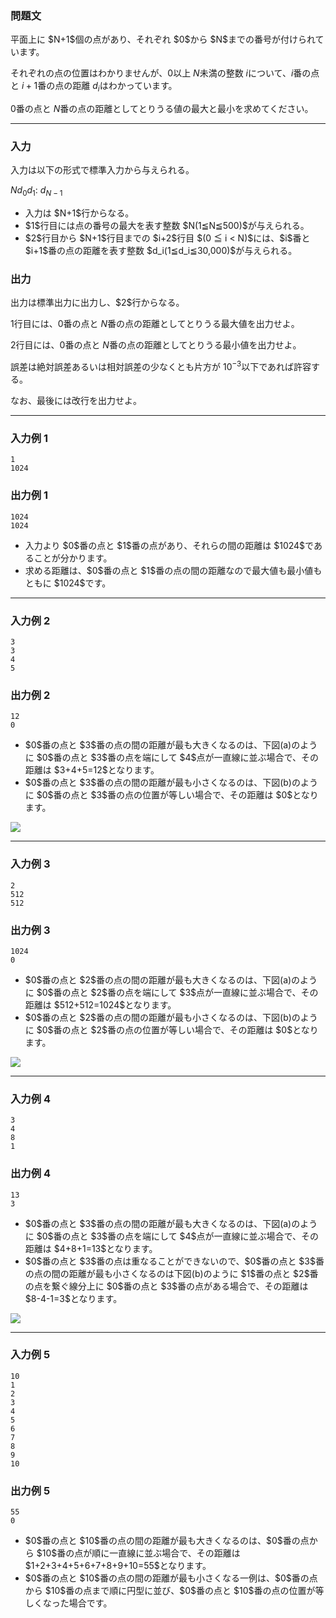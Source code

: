 
<div>

<div>

### **問題文**

<section>
平面上に $N+1$個の点があり、それぞれ $0$から $N$までの番号が付けられています。

それぞれの点の位置はわかりませんが、$0$以上 $N$未満の整数 $i$について、$i$番の点と $i+1$番の点の距離 $d_i$はわかっています。

$0$番の点と $N$番の点の距離としてとりうる値の最大と最小を求めてください。

</section>

</div>

---

<div>

<div>

### **入力**

<section>
入力は以下の形式で標準入力から与えられる。

<div>

$N$$d_{0}$$d_{1}$:
$d_{N-1}$
</div>

<ul>

<li>
入力は $N+1$行からなる。
</li>

<li>
$1$行目には点の番号の最大を表す整数 $N(1≦N≦500)$が与えられる。
</li>

<li>
$2$行目から $N+1$行目までの $i+2$行目 $(0 ≦ i < N)$には、$i$番と $i+1$番の点の距離を表す整数 $d_i(1≦d_i≦30,000)$が与えられる。
</li>

</ul>

</section>

</div>

<div>

### **出力**

<section>
出力は標準出力に出力し、$2$行からなる。

$1$行目には、$0$番の点と $N$番の点の距離としてとりうる最大値を出力せよ。

$2$行目には、$0$番の点と $N$番の点の距離としてとりうる最小値を出力せよ。

誤差は絶対誤差あるいは相対誤差の少なくとも片方が $10^{-3}$以下であれば許容する。

なお、最後には改行を出力せよ。

</section>

</div>

</div>

---

<div>

### **入力例 1**

<section>

```
1
1024
```

</section>

</div>

<div>

### **出力例 1**

<section>

```
1024
1024
```

<ul>

<li>
入力より $0$番の点と $1$番の点があり、それらの間の距離は $1024$であることが分かります。
</li>

<li>
求める距離は、$0$番の点と $1$番の点の間の距離なので最大値も最小値もともに $1024$です。
</li>

</ul>

</section>

</div>

---

<div>

### **入力例 2**

<section>

```
3
3
4
5
```

</section>

</div>

<div>

### **出力例 2**

<section>

```
12
0
```

<ul>

<li>
$0$番の点と $3$番の点の間の距離が最も大きくなるのは、下図(a)のように $0$番の点と $3$番の点を端にして $4$点が一直線に並ぶ場合で、その距離は $3+4+5=12$となります。
</li>

<li>
$0$番の点と $3$番の点の間の距離が最も小さくなるのは、下図(b)のように $0$番の点と $3$番の点の位置が等しい場合で、その距離は $0$となります。
</li>

</ul>

<div>

<img src="https://atcoder.jp/img/arc/004/2_2.png">

</img>

</div>

</section>

</div>

---

<div>

### **入力例 3**

<section>

```
2
512
512
```

</section>

</div>

<div>

### **出力例 3**

<section>

```
1024
0
```

<ul>

<li>
$0$番の点と $2$番の点の間の距離が最も大きくなるのは、下図(a)のように $0$番の点と $2$番の点を端にして $3$点が一直線に並ぶ場合で、その距離は $512+512=1024$となります。
</li>

<li>
$0$番の点と $2$番の点の間の距離が最も小さくなるのは、下図(b)のように $0$番の点と $2$番の点の位置が等しい場合で、その距離は $0$となります。
</li>

</ul>

<div>

<img src="https://atcoder.jp/img/arc/004/2_1.png">

</img>

</div>

</section>

</div>

---

<div>

### **入力例 4**

<section>

```
3
4
8
1
```

</section>

</div>

<div>

### **出力例 4**

<section>

```
13
3
```

<ul>

<li>
$0$番の点と $3$番の点の間の距離が最も大きくなるのは、下図(a)のように $0$番の点と $3$番の点を端にして $4$点が一直線に並ぶ場合で、その距離は $4+8+1=13$となります。
</li>

<li>
$0$番の点と $3$番の点は重なることができないので、$0$番の点と $3$番の点の間の距離が最も小さくなるのは下図(b)のように $1$番の点と $2$番の点を繋ぐ線分上に $0$番の点と $3$番の点がある場合で、その距離は $8-4-1=3$となります。
</li>

</ul>

<div>

<img src="https://atcoder.jp/img/arc/004/2_3.png">

</img>

</div>

</section>

</div>

---

<div>

### **入力例 5**

<section>

```
10
1
2
3
4
5
6
7
8
9
10
```

</section>

</div>

<div>

### **出力例 5**

<section>

```
55
0
```

<ul>

<li>
$0$番の点と $10$番の点の間の距離が最も大きくなるのは、$0$番の点から $10$番の点が順に一直線に並ぶ場合で、その距離は $1+2+3+4+5+6+7+8+9+10=55$となります。
</li>

<li>
$0$番の点と $10$番の点の間の距離が最も小さくなる一例は、$0$番の点から $10$番の点まで順に円型に並び、$0$番の点と $10$番の点の位置が等しくなった場合です。
</li>

</ul>

</section>

</div>

</div>
